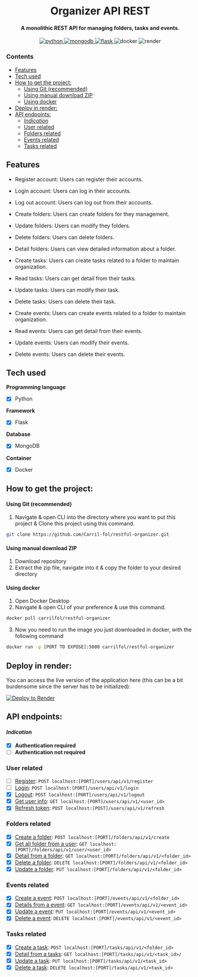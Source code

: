 <h1 align="center"> Organizer API REST</h1>

<h4 align="center">A monolithic REST API for managing folders, tasks and events.</h4>

<p align="center">
  <a href="https://saythanks.io/to/bullredeyes@gmail.com">
      <img src="https://img.shields.io/badge/python-3670A0?style=for-the-badge&logo=python&logoColor=ffdd54" alt="python">
  </a>
  <a href="https://badge.fury.io/js/electron-markdownify">
    <img src="https://img.shields.io/badge/MongoDB-%234ea94b.svg?style=for-the-badge&logo=mongodb&logoColor=white" alt="mongodb">
  </a>
  <a href="https://gitter.im/amitmerchant1990/electron-markdownify">
    <img src="https://img.shields.io/badge/flask-%23000.svg?style=for-the-badge&logo=flask&logoColor=white" alt="flask">
  </a>
  <a>
    <img src="https://img.shields.io/badge/docker-%230db7ed.svg?style=for-the-badge&logo=docker&logoColor=white" alt="docker">
  </a>
  <a>
    <img src="https://img.shields.io/badge/Render-%234f0599.svg?style=for-the-badge&logo=render&logoColor=white" alt="render">
  </a>
</p>

### Contents

- [Features](#features)
- [Tech used](#tech-used)
- [How to get the project:](#how-to-get-the-project)
    - [Using Git (recommended)](#using-git-recommended)
    - [Using manual download ZIP](#using-manual-download-zip)
    - [Using docker](#using-docker)
- [Deploy in render:](#deploy-in-render)
- [API endpoints:](#api-endpoints)
    - [*Indication*](#indication)
  - [User related](#user-related)
  - [Folders related](#folders-related)
  - [Events related](#events-related)
  - [Tasks related](#tasks-related)

## Features

- Register account: Users can register their accounts.
- Login account: Users can log in their accounts.
- Log out account: Users can log out from their accounts.

- Create folders: Users can create folders for they management.
- Update folders: Users can modify they folders.
- Delete folders: Users can delete folders.
- Detail folders: Users can view detailed information about a folder.

- Create tasks: Users can create tasks related to a folder to maintain organization.
- Read tasks: Users can get detail from their tasks.
- Update tasks: Users can modify their task.
- Delete tasks: Users can delete their task.

- Create events: Users can create events related to a folder to maintain organization.
- Read events: Users can get detail from their events.
- Update events: Users can modify their events.
- Delete events: Users can delete their events.

## Tech used 

**Programming language**
- [x] Python 

**Framework**
- [x] Flask

**Database**
- [x] MongoDB

**Container**
- [x] Docker

## How to get the project:
#### Using Git (recommended)
1. Navigate & open CLI into the directory where you want to put this project & Clone this project using this command.
   
```bash
git clone https://github.com/Carril-fol/restful-organizer.git
```
#### Using manual download ZIP
1. Download repository
2. Extract the zip file, navigate into it & copy the folder to your desired directory

#### Using docker
1. Open Docker Desktop
2. Navigate & open CLI of your preference & use this command.
```bash
docker pull carrilfol/restful-organizer
```
3. Now you need to run the image you just downloaded in docker, with the following command
```bash
docker run -p [PORT TO EXPOSE]:5000 carrilfol/restful-organizer
```

## Deploy in render:
You can access the live version of the application here (this can be a bit burdensome since the server has to be initialized): 

[![Deploy to Render](https://render.com/images/deploy-to-render-button.svg)](https://restful-organizer.onrender.com)

## API endpoints:

#### *Indication*
- [x] **Authentication required**
- [ ] **Authentication not required**

### User related
- [ ] [Register](docs/auth/UserRegisterResource.md): `POST localhost:[PORT]/users/api/v1/register`
- [ ] [Login](docs/auth/UserLoginResource.md): `POST localhost:[PORT]/users/api/v1/login`
- [x] [Logout](docs/auth/UserLogoutResource.md): `POST localhost:[PORT]/users/api/v1/logout`
- [x] [Get user info](docs/auth/UserDetailsResource.md): `GET localhost:[PORT]/users/api/v1/<user_id>`
- [x] [Refresh token](docs/auth/RefreshTokenResource.md): `POST localhost:[POST]/users/api/v1/refresh`

### Folders related
- [x] [Create a folder](docs/folders/CreateFolderResource.md): `POST localhost:[PORT]/folders/api/v1/create`
- [x] [Get all folder from a user](docs/folders/GetFoldersByUserIdResource.md): `GET localhost:[PORT]/folders/api/v1/user/<user_id>`
- [x] [Detail from a folder](docs/folders/FolderResource.md): `GET localhost:[PORT]/folders/api/v1/<folder_id>`
- [x] [Delete a folder](docs/folders/FolderResource.md): `DELETE localhost:[PORT]/folders/api/v1/<folder_id>`
- [x] [Update a folder](docs/folders/FolderResource.md): `PUT localhost:[PORT]/folders/api/v1/<folder_id>`

### Events related
- [x] [Create a event](docs/events/CreateTaskResource.md): `POST localhost:[PORT]/events/api/v1/<folder_id>`
- [x] [Details from a event](docs/events/TaskResource.md): `GET localhost:[PORT]/events/api/v1/<event_id>`
- [x] [Update a event](docs/events/TaskResource.md): `PUT localhost:[PORT]/events/api/v1/<event_id>`
- [x] [Delete a event](docs/events/TaskResource.md): `DELETE localhost:[PORT]/events/api/v1/<event_id>`

### Tasks related
- [x] [Create a task](docs/tasks/CreateTaskResource.md): `POST localhost:[PORT]/tasks/api/v1/<folder_id>`
- [x] [Detail from a tasks](docs/tasks/TaskResource.md): `GET localhost:[PORT]/tasks/api/v1/<task_id>/`
- [x] [Update a task](docs/tasks/TaskResource.md): `PUT localhost:[PORT]/tasks/api/v1/<task_id>`
- [x] [Delete a task](docs/tasks/TaskResource.md): `DELETE localhost:[PORT]/tasks/api/v1/<task_id>`
